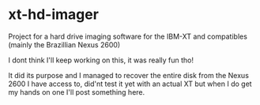 # xt-hd-imager
Project for a hard drive imaging software for the IBM-XT and compatibles (mainly the Brazillian Nexus 2600)

I dont think I'll keep working on this, it was really fun tho!

It did its purpose and I managed to recover the entire disk from the Nexus 2600 I have access to, did'nt test it yet with an actual XT but when I do get my hands on one I'll post something here.
